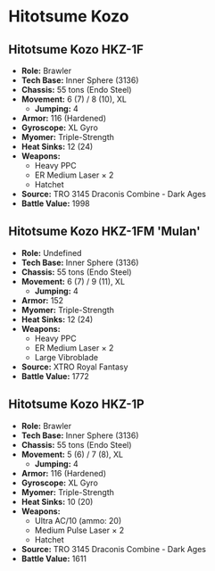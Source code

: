 # Hitotsume Kozo
## Hitotsume Kozo HKZ-1F
- **Role:** Brawler
- **Tech Base:** Inner Sphere (3136)
- **Chassis:** 55 tons (Endo Steel)
- **Movement:** 6 (7) / 8 (10), XL
  - **Jumping:** 4
- **Armor:** 116 (Hardened)
- **Gyroscope:** XL Gyro
- **Myomer:** Triple-Strength
- **Heat Sinks:** 12 (24)
- **Weapons:**
  - Heavy PPC
  - ER Medium Laser × 2
  - Hatchet
- **Source:** TRO 3145 Draconis Combine - Dark Ages
- **Battle Value:** 1998

## Hitotsume Kozo HKZ-1FM 'Mulan'
- **Role:** Undefined
- **Tech Base:** Inner Sphere (3136)
- **Chassis:** 55 tons (Endo Steel)
- **Movement:** 6 (7) / 9 (11), XL
  - **Jumping:** 4
- **Armor:** 152
- **Myomer:** Triple-Strength
- **Heat Sinks:** 12 (24)
- **Weapons:**
  - Heavy PPC
  - ER Medium Laser × 2
  - Large Vibroblade
- **Source:** XTRO Royal Fantasy
- **Battle Value:** 1772

## Hitotsume Kozo HKZ-1P
- **Role:** Brawler
- **Tech Base:** Inner Sphere (3136)
- **Chassis:** 55 tons (Endo Steel)
- **Movement:** 5 (6) / 7 (8), XL
  - **Jumping:** 4
- **Armor:** 116 (Hardened)
- **Gyroscope:** XL Gyro
- **Myomer:** Triple-Strength
- **Heat Sinks:** 10 (20)
- **Weapons:**
  - Ultra AC/10 (ammo: 20)
  - Medium Pulse Laser × 2
  - Hatchet
- **Source:** TRO 3145 Draconis Combine - Dark Ages
- **Battle Value:** 1611

